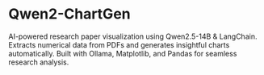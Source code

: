 # Qwen2-ChartGen
AI-powered research paper visualization using Qwen2.5-14B &amp; LangChain. Extracts numerical data from PDFs and generates insightful charts automatically. Built with Ollama, Matplotlib, and Pandas for seamless research analysis.
